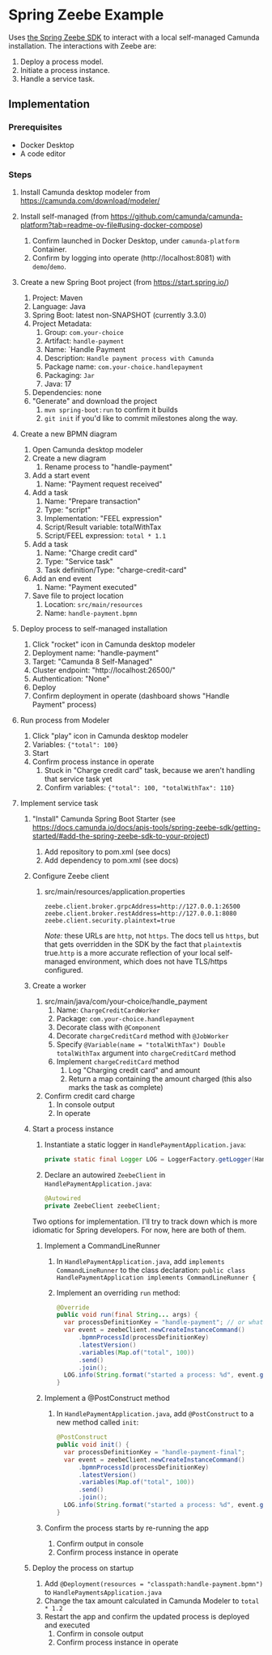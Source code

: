 # Spring Zeebe Example

Uses [the Spring Zeebe SDK](https://docs.camunda.io/docs/apis-tools/spring-zeebe-sdk/getting-started/#add-the-spring-zeebe-sdk-to-your-project) to interact with a local self-managed Camunda installation. The interactions with Zeebe are:

1. Deploy a process model.
2. Initiate a process instance.
3. Handle a service task.

## Implementation

### Prerequisites

- Docker Desktop
- A code editor

### Steps

1. Install Camunda desktop modeler
   from https://camunda.com/download/modeler/
2. Install self-managed
   (from https://github.com/camunda/camunda-platform?tab=readme-ov-file#using-docker-compose)
   1. Confirm launched in Docker Desktop, under `camunda-platform` Container.
   2. Confirm by logging into operate (http://localhost:8081) with `demo`/`demo`.
3. Create a new Spring Boot project
   (from https://start.spring.io/)
   1. Project: Maven
   2. Language: Java
   3. Spring Boot: latest non-SNAPSHOT (currently 3.3.0)
   4. Project Metadata:
      1. Group: `com.your-choice`
      2. Artifact: `handle-payment`
      3. Name: `Handle Payment
      4. Description: `Handle payment process with Camunda`
      5. Package name: `com.your-choice.handlepayment`
      6. Packaging: `Jar`
      7. Java: 17
   5. Dependencies: none
   6. "Generate" and download the project
      1. `mvn spring-boot:run` to confirm it builds
      2. `git init` if you'd like to commit milestones along the way.
4. Create a new BPMN diagram
   1. Open Camunda desktop modeler
   2. Create a new diagram
      1. Rename process to "handle-payment"
   3. Add a start event
      1. Name: "Payment request received"
   4. Add a task
      1. Name: "Prepare transaction"
      2. Type: "script"
      3. Implementation: "FEEL expression"
      4. Script/Result variable: totalWithTax
      5. Script/FEEL expression: `total * 1.1`
   5. Add a task
      1. Name: "Charge credit card"
      2. Type: "Service task"
      3. Task definition/Type: "charge-credit-card"
   6. Add an end event
      1. Name: "Payment executed"
   7. Save file to project location
      1. Location: `src/main/resources`
      2. Name: `handle-payment.bpmn`
5. Deploy process to self-managed installation
   1. Click "rocket" icon in Camunda desktop modeler
   2. Deployment name: "handle-payment"
   3. Target: "Camunda 8 Self-Managed"
   4. Cluster endpoint: "http://localhost:26500/"
   5. Authentication: "None"
   6. Deploy
   7. Confirm deployment in operate (dashboard shows "Handle Payment" process)
6. Run process from Modeler
   1. Click "play" icon in Camunda desktop modeler
   2. Variables: `{"total": 100}`
   3. Start
   4. Confirm process instance in operate
      1. Stuck in "Charge credit card" task, because we aren't handling that service task yet
      2. Confirm variables: `{"total": 100, "totalWithTax": 110}`
7. Implement service task

   1. "Install" Camunda Spring Boot Starter
      (see https://docs.camunda.io/docs/apis-tools/spring-zeebe-sdk/getting-started/#add-the-spring-zeebe-sdk-to-your-project)
      1. Add repository to pom.xml (see docs)
      2. Add dependency to pom.xml (see docs)
   2. Configure Zeebe client

      1. src/main/resources/application.properties

         ```
         zeebe.client.broker.grpcAddress=http://127.0.0.1:26500
         zeebe.client.broker.restAddress=http://127.0.0.1:8080
         zeebe.client.security.plaintext=true
         ```

         _Note:_ these URLs are `http`, not `https`. The docs tell us `https`, but that gets overridden in the SDK by the fact that `plaintext`is true.`http` is a more accurate reflection of your local self-managed environment, which does not have TLS/https configured.

   3. Create a worker
      1. src/main/java/com/your-choice/handle_payment
         1. Name: `ChargeCreditCardWorker`
         2. Package: `com.your-choice.handlepayment`
         3. Decorate class with `@Component`
         4. Decorate `chargeCreditCard` method with `@JobWorker`
         5. Specify `@Variable(name = "totalWithTax") Double totalWithTax` argument into `chargeCreditCard` method
         6. Implement `chargeCreditCard` method
            1. Log "Charging credit card" and amount
            2. Return a map containing the amount charged (this also marks the task as complete)
      2. Confirm credit card charge
         1. In console output
         2. In operate
   4. Start a process instance

      1. Instantiate a static logger in `HandlePaymentApplication.java`:

         ```java
         private static final Logger LOG = LoggerFactory.getLogger(HandlePaymentsApplication.class);
         ```

      2. Declare an autowired `ZeebeClient` in `HandlePaymentApplication.java`:

         ```java
         @Autowired
         private ZeebeClient zeebeClient;
         ```

      Two options for implementation. I'll try to track down which is more idiomatic for Spring developers. For now, here are both of them.

      1. Implement a CommandLineRunner

         1. In `HandlePaymentApplication.java`, add `implements CommandLineRunner` to the class declaration: `public class HandlePaymentApplication implements CommandLineRunner {`
         2. Implement an overriding `run` method:

            ```java
            @Override
            public void run(final String... args) {
              var processDefinitionKey = "handle-payment"; // or whatever the key is
              var event = zeebeClient.newCreateInstanceCommand()
                  .bpmnProcessId(processDefinitionKey)
                  .latestVersion()
                  .variables(Map.of("total", 100))
                  .send()
                  .join();
              LOG.info(String.format("started a process: %d", event.getProcessInstanceKey()));
            }
            ```

      2. Implement a @PostConstruct method

         1. In `HandlePaymentApplication.java`, add `@PostConstruct` to a new method called `init`:

            ```java
            @PostConstruct
            public void init() {
              var processDefinitionKey = "handle-payment-final";
              var event = zeebeClient.newCreateInstanceCommand()
                  .bpmnProcessId(processDefinitionKey)
                  .latestVersion()
                  .variables(Map.of("total", 100))
                  .send()
                  .join();
              LOG.info(String.format("started a process: %d", event.getProcessInstanceKey()));
            }
            ```

      3. Confirm the process starts by re-running the app
         1. Confirm output in console
         2. Confirm process instance in operate

   5. Deploy the process on startup

      1. Add `@Deployment(resources = "classpath:handle-payment.bpmn")` to `HandlePaymentsApplication.java`
      2. Change the tax amount calculated in Camunda Modeler to `total * 1.2`
      3. Restart the app and confirm the updated process is deployed and executed
         1. Confirm in console output
         2. Confirm process instance in operate
